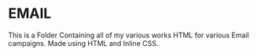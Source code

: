 # EMAIL
This is a Folder Containing all of my various works HTML for various Email campaigns. Made using HTML and Inline CSS.
